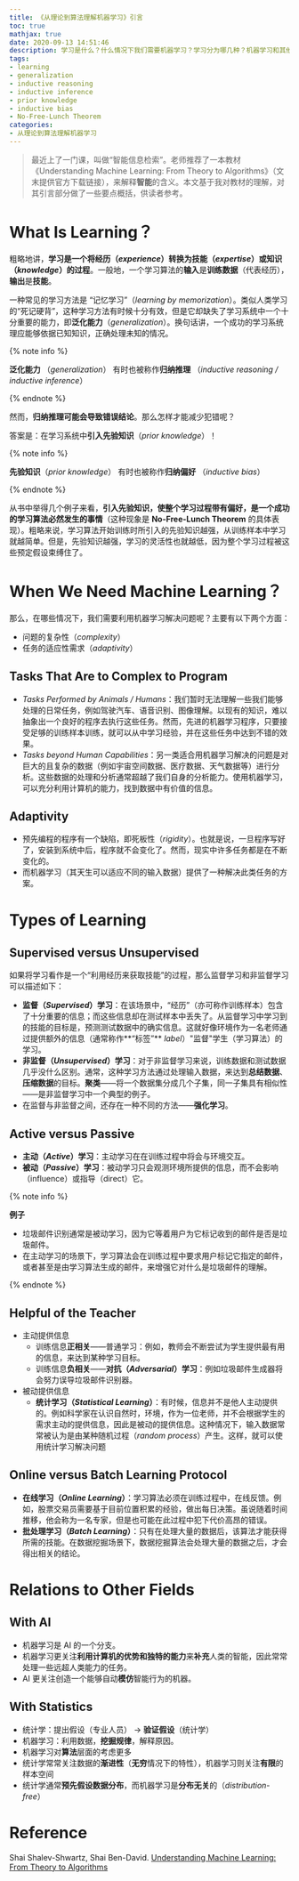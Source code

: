 ```yaml
---
title: 《从理论到算法理解机器学习》引言
toc: true
mathjax: true
date: 2020-09-13 14:51:46
description: 学习是什么？什么情况下我们需要机器学习？学习分为哪几种？机器学习和其他领域有什么样的关系？
tags:
- learning
- generalization
- inductive reasoning
- inductive inference
- prior knowledge
- inductive bias
- No-Free-Lunch Theorem
categories:
- 从理论到算法理解机器学习
---
```


> 最近上了一门课，叫做“智能信息检索”。老师推荐了一本教材 《Understanding Machine Learning: From Theory to Algorithms》（文末提供官方下载链接），来解释**智能**的含义。本文基于我对教材的理解，对其引言部分做了一些要点概括，供读者参考。

# What Is Learning？

粗略地讲，**学习是一个将经历（*experience*）转换为技能（*expertise*）或知识（*knowledge*）的过程**。一般地，一个学习算法的**输入**是**训练数据**（代表经历），**输出**是**技能**。

一种常见的学习方法是 “记忆学习”（*learning by memorization*）。类似人类学习的“死记硬背”，这种学习方法有时候十分有效，但是它却缺失了学习系统中一个十分重要的能力，即**泛化能力**（*generalization*）。换句话讲，一个成功的学习系统理应能够依据已知知识，正确处理未知的情况。

{% note info %}

**泛化能力** （*generalization*） 有时也被称作**归纳推理** （*inductive reasoning / inductive inference*）

{% endnote %}

然而，**归纳推理可能会导致错误结论**。那么怎样才能减少犯错呢？

答案是：在学习系统中**引入先验知识**（*prior knowledge*）！

{% note info %}

**先验知识**（*prior knowledge*） 有时也被称作**归纳偏好** （*inductive bias*）

{% endnote %}

从书中举得几个例子来看，**引入先验知识，使整个学习过程带有偏好，是一个成功的学习算法必然发生的事情**（这种现象是 **No-Free-Lunch Theorem** 的具体表现）。粗略来说，学习算法开始训练时所引入的先验知识越强，从训练样本中学习就越简单。但是，先验知识越强，学习的灵活性也就越低，因为整个学习过程被这些预定假设束缚住了。

# When We Need Machine Learning？

那么，在哪些情况下，我们需要利用机器学习解决问题呢？主要有以下两个方面：

* 问题的复杂性（*complexity*）
* 任务的适应性需求（*adaptivity*）

## Tasks That Are to Complex to Program

* *Tasks Performed by Animals / Humans*：我们暂时无法理解一些我们能够处理的日常任务，例如驾驶汽车、语音识别、图像理解。以现有的知识，难以抽象出一个良好的程序去执行这些任务。然而，先进的机器学习程序，只要接受足够的训练样本训练，就可以从中学习经验，并在这些任务中达到不错的效果。
* *Tasks beyond Human Capabilities*：另一类适合用机器学习解决的问题是对巨大的且复杂的数据（例如宇宙空间数据、医疗数据、天气数据等）进行分析。这些数据的处理和分析通常超越了我们自身的分析能力。使用机器学习，可以充分利用计算机的能力，找到数据中有价值的信息。

## Adaptivity

* 预先编程的程序有一个缺陷，即死板性（*rigidity*）。也就是说，一旦程序写好了，安装到系统中后，程序就不会变化了。然而，现实中许多任务都是在不断变化的。
* 而机器学习（其天生可以适应不同的输入数据）提供了一种解决此类任务的方案。

# Types of Learning

## Supervised versus Unsupervised

如果将学习看作是一个“利用经历来获取技能”的过程，那么监督学习和非监督学习可以描述如下：

* **监督（*Supervised*）学习**：在该场景中，“经历”（亦可称作训练样本）包含了十分重要的信息；而这些信息却在测试样本中丢失了。从监督学习中学习到的技能的目标是，预测测试数据中的确实信息。这就好像环境作为一名老师通过提供额外的信息（通常称作**“标签”** *label*）"监督"学生（学习算法）的学习。
* **非监督（*Unsupervised*）学习**：对于非监督学习来说，训练数据和测试数据几乎没什么区别。通常，这种学习方法通过处理输入数据，来达到**总结数据**、**压缩数据**的目标。**聚类**——将一个数据集分成几个子集，同一子集具有相似性——是非监督学习中一个典型的例子。
* 在监督与非监督之间，还存在一种不同的方法——**强化学习**。

## Active versus Passive

* **主动（*Active*）学习**：主动学习在在训练过程中将会与环境交互。
* **被动（*Passive*）学习**：被动学习只会观测环境所提供的信息，而不会影响（influence）或指导（direct）它。

{% note info %}

**例子**

* 垃圾邮件识别通常是被动学习，因为它等着用户为它标记收到的邮件是否是垃圾邮件。
* 在主动学习的场景下，学习算法会在训练过程中要求用户标记它指定的邮件，或者甚至是由学习算法生成的邮件，来增强它对什么是垃圾邮件的理解。

{% endnote %}

## Helpful of the Teacher

* 主动提供信息
  * 训练信息**正相关**——普通学习：例如，教师会不断尝试为学生提供最有用的信息，来达到某种学习目标。
  * 训练信息**负相关**——**对抗（*Adversarial*）学习**：例如垃圾邮件生成器将会努力误导垃圾邮件识别器。
* 被动提供信息
  * **统计学习（*Statistical Learning*）**：有时候，信息并不是他人主动提供的。例如科学家在认识自然时，环境，作为一位老师，并不会根据学生的需求主动的提供信息，因此是被动的提供信息。这种情况下，输入数据常常被认为是由某种随机过程（*random process*）产生。这样，就可以使用统计学习解决问题

## Online versus Batch Learning Protocol

* **在线学习（*Online Learning*）**：学习算法必须在训练过程中，在线反馈。例如，股票交易员需要基于目前位置积累的经验，做出每日决策。虽说随着时间推移，他会称为一名专家，但是也可能在此过程中犯下代价高昂的错误。
* **批处理学习（*Batch Learning*）**：只有在处理大量的数据后，该算法才能获得所需的技能。在数据挖掘场景下，数据挖掘算法会处理大量的数据之后，才会得出相关的结论。

# Relations to Other Fields

## With AI

* 机器学习是 AI 的一个分支。
* 机器学习更关注**利用计算机的优势和独特的能力**来**补充**人类的智能，因此常常处理一些远超人类能力的任务。
* AI 更关注创造一个能够自动**模仿**智能行为的机器。

## With Statistics

* 统计学：提出假设（专业人员） $\rightarrow$ **验证假设**（统计学）
* 机器学习：利用数据，**挖掘规律**，解释原因。
* 机器学习对**算法**层面的考虑更多
* 统计学常常关注数据的**渐进性**（**无穷**情况下的特性），机器学习则关注**有限**的样本空间
* 统计学通常**预先假设数据分布**，而机器学习是**分布无关**的（*distribution-free*）

# Reference

Shai Shalev-Shwartz, Shai Ben-David. [Understanding Machine Learning: From Theory to Algorithms](https://www.cs.huji.ac.il/~shais/UnderstandingMachineLearning/index.html)